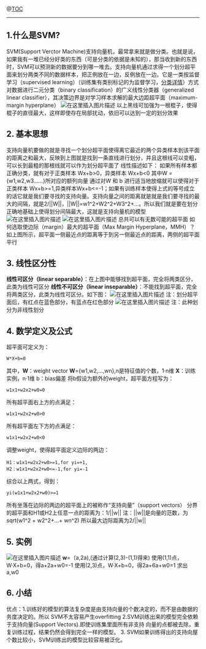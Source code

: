 ﻿
@[TOC](目录)

 * * *

## 1.什么是SVM?
SVM(Support Verctor Machine)支持向量机，最常拿来就是做分类。也就是说，如果我有一堆已经分好类的东西（可是分类的依据是未知的），那当收到新的东西时，SVM可以预测新的数据要分到哪一堆去。支持向量机通过求得一个划分超平面来划分两类不同的数据样本，把正例放在一边，反例放在一边。它是一类按监督学习（supervised learning）（训练集有类别标记的为监督学习，[分类详情](https://blog.csdn.net/qq_33208851/article/details/91354105)）方式对数据进行二元分类（binary classification）的广义线性分类器（generalized linear classifier），其决策边界是对学习样本求解的最大边距超平面（maximum-margin hyperplane）
![在这里插入图片描述](https://img-blog.csdnimg.cn/20190612100812711.png?x-oss-process=image/watermark,type_ZmFuZ3poZW5naGVpdGk,shadow_10,text_aHR0cHM6Ly9ibG9nLmNzZG4ubmV0L3FxXzMzMjA4ODUx,size_16,color_FFFFFF,t_70#pic_center)
以上黑线可加强为一根棍子，使得棍子的直径最大，这样即使存在局部扰动，依旧可以达到一定的划分效果


## 2. 基本思想
支持向量机要做的就是寻找一个划分超平面使得离它最近的两个异类样本到该平面的距离之和最大，反映到上图就是找到一条直线进行划分，并且这根线可以变粗，可以长到最粗的那根线就可以作为划分超平面了
线性描述如下：
如果所有样本都正确分类，就有对于正类样本 Wx+b>0，异类样本 Wx+b<0  其中W ={w1,w2,w3......}所对应的额列向量
通过对W 和 b 进行适当地放缩就可以使得对于正类样本 Wx+b>=1,异类样本Wx+b<=-1；如果有训练样本使得上式的等号成立的话它就是我们要寻找的支持向量。支持向量之间的距离就是就是我们要寻找的最大的间隔，就是2/||W||，||W||=w1^2+W2^2+W3^2+...。所以我们就是要在划分正确地基础上使得划分间隔最大，这就是支持向量机的模型
![在这里插入图片描述](https://img-blog.csdnimg.cn/2019061212365622.png#pic_center)
![在这里插入图片描述](https://img-blog.csdnimg.cn/2019061212371039.png#pic_center)
总共可以有无数可能的超平面
如何选取使边际（margin）最大的超平面（Max Margin Hyperplane，MMH）？
如上图所示，超平面一侧最近点的距离等于到另一侧最近点的距离，两侧的超平面平行
## 3. 线性区分性
**线性可区分（linear separable）**：在上图中能够找到超平面，完全将两类区分，此类为线性可区分
**线性不可区分（linear inseparable）**：不能找到超平面，完全将两类区分，此类为线性可区分。如下图：
![在这里插入图片描述](https://img-blog.csdnimg.cn/20190612125511666.png#pic_center)
注：划分超平面后，有红点在蓝色部分，有蓝点在红色部分
![在这里插入图片描述](https://img-blog.csdnimg.cn/20190612125629967.png#pic_center)
注：此种划分为非线性划分

## 4. 数学定义及公式
超平面可定义为：

```
W*X+b=0
```
其中，**W**：weight vector 
**W**={w1,w2,...,wn},n是特征值的个数，1·n维
**X**：训练实例，n·1维
b：bias偏差
将b假设为额外的weight，超平面方程写为：

```
w1x1+w2x2+w0=0
```
所有超平面右上方的点满足：

```
w1x1+w2x2+w0>0
```
所有超平面左下方的点满足：

```
w1x1+w2x2+w0<0
```
调整weight，使得超平面定义边际的两边：

```
H1：w1x1+w2x2+w0>=1,for yi=+1,
H2：w1x1+w2x2+w0<=-1,for yi=-1
```
综合以上两式，得到：

```
yi(w1x1+w2x2+w0)>=1
```
所有坐落在边际的两边的超平面上的被称作“支持向量”（support vectors）
分界的超平面和H1或H2上任意一点的距离为：1/||w||
注：||w||是向量的范数，为sqrt(w1^2 + w2^2+...+ wn^2)
所以最大边际距离为2/||w||
## 5. 实例
![在这里插入图片描述](https://img-blog.csdnimg.cn/20190612135038340.png?x-oss-process=image/watermark,type_ZmFuZ3poZW5naGVpdGk,shadow_10,text_aHR0cHM6Ly9ibG9nLmNzZG4ubmV0L3FxXzMzMjA4ODUx,size_16,color_FFFFFF,t_70#pic_center)
**w**=（a,2a),(通过计算(2,3)-(1,1)得来)
使用(1,1)点，W·X+b=0，得a+2a+w0=-1
使用(2,3)点，W·X+b=0，得2a+6a+w0=1
求出a,w0
## 6. 小结
优点：1.训练好的模型的算法复杂度是由支持向量的个数决定的，而不是由数据的务度决定的。所以 SVM不太容易产生overfitting
2.SVM训练出来的模型完全依赖于支持向量(Support Vectors).即使训练集里面所有非支持 向量的点都被去除，重复训练过程，结果仍然会得到完全一样的模型。
3. SVM如果训练得出的支持向屋个数比较小，SVM训练出的模型比较容易被泛化。

